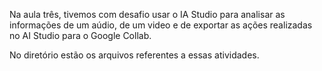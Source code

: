 Na aula três, tivemos com desafio usar o IA Studio para analisar as informações de um aúdio, de um video e  de exportar as ações realizadas no AI Studio para o Google Collab.

No diretório estão os arquivos referentes a essas atividades.